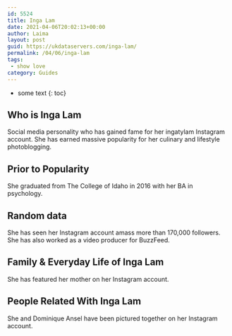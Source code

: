 ```yaml
---
id: 5524
title: Inga Lam
date: 2021-04-06T20:02:13+00:00
author: Laima
layout: post
guid: https://ukdataservers.com/inga-lam/
permalink: /04/06/inga-lam
tags:
 - show love
category: Guides
---
```


* some text
{: toc}


## Who is Inga Lam
                  
                  
                  
Social media personality who has gained fame for her ingatylam Instagram account. She has earned massive popularity for her culinary and lifestyle photoblogging. 
                  
              
            
              
            
                
                
                
## Prior to Popularity
                  
                  
                  
She graduated from The College of Idaho in 2016 with her BA in psychology. 
                  
              
            
              
            
                
                
                
## Random data
                  
                  
                  
She has seen her Instagram account amass more than 170,000 followers. She has also worked as a video producer for BuzzFeed. 
                  
              
            
              
            
                
                
                
## Family & Everyday Life of Inga Lam
                  
                  
                  
She has featured her mother on her Instagram account. 
                  
              
            
              
            
                
                
                
## People Related With Inga Lam
                  
                  
                  
She and Dominique Ansel have been pictured together on her Instagram account. 
                  
              
            
              
            
                
              
            
              
              
            
            
              
            
          
          
          